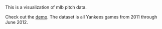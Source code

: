 This is a visualization of mlb pitch data.

Check out the [demo](http://cklumb.github.io/thrown/ "Demo").  The dataset is all Yankees games from 2011 through June 2012.
